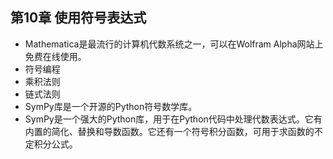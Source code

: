 ## 第10章 使用符号表达式
- Mathematica是最流行的计算机代数系统之一，可以在Wolfram Alpha网站上免费在线使用。
- 符号编程
- 乘积法则
- 链式法则
- SymPy库是一个开源的Python符号数学库。
- SymPy是一个强大的Python库，用于在Python代码中处理代数表达式。它有内置的简化、替换和导数函数。它还有一个符号积分函数，可用于求函数的不定积分公式。